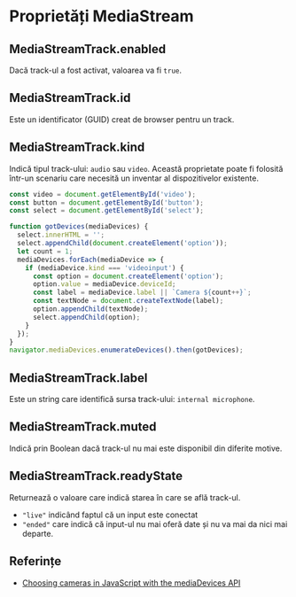 # Proprietăți MediaStream

## MediaStreamTrack.enabled

Dacă track-ul a fost activat, valoarea va fi `true`.

## MediaStreamTrack.id

Este un identificator (GUID) creat de browser pentru un track.

## MediaStreamTrack.kind

Indică tipul track-ului: `audio` sau `video`. Această proprietate poate fi folosită într-un scenariu care necesită un inventar al dispozitivelor existente.

```javascript
const video = document.getElementById('video');
const button = document.getElementById('button');
const select = document.getElementById('select');

function gotDevices(mediaDevices) {
  select.innerHTML = '';
  select.appendChild(document.createElement('option'));
  let count = 1;
  mediaDevices.forEach(mediaDevice => {
    if (mediaDevice.kind === 'videoinput') {
      const option = document.createElement('option');
      option.value = mediaDevice.deviceId;
      const label = mediaDevice.label || `Camera ${count++}`;
      const textNode = document.createTextNode(label);
      option.appendChild(textNode);
      select.appendChild(option);
    }
  });
}
navigator.mediaDevices.enumerateDevices().then(gotDevices);
```

## MediaStreamTrack.label

Este un string care identifică sursa track-ului: `internal microphone`.

## MediaStreamTrack.muted

Indică prin Boolean dacă track-ul nu mai este disponibil din diferite motive.

## MediaStreamTrack.readyState

Returnează o valoare care indică starea în care se află track-ul.

- `"live"` indicând faptul că un input este conectat
- `"ended"` care indică că input-ul nu mai oferă date și nu va mai da nici mai departe.

## Referințe

- [Choosing cameras in JavaScript with the mediaDevices API](https://www.twilio.com/blog/2018/04/choosing-cameras-javascript-mediadevices-api.html)
